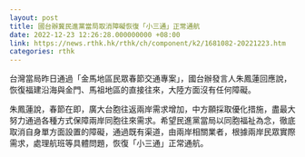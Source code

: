 ```yaml
---
layout: post
title: 國台辦冀民進黨當局取消障礙恢復「小三通」正常通航
date: 2022-12-23 12:26:28.000000000 +08:00
link: https://news.rthk.hk/rthk/ch/component/k2/1681082-20221223.htm
categories: rthk
---
```


台灣當局昨日通過「金馬地區民眾春節交通專案」，國台辦發言人朱鳳蓮回應說，恢復福建沿海與金門、馬祖地區的直接往來，大陸方面沒有任何障礙。 

朱鳳蓮說，春節在即，廣大台胞往返兩岸需求增加，中方願採取優化措施，盡最大努力通過各種方式保障兩岸同胞往來需求。希望民進黨當局以同胞福祉為念，徹底取消自身單方面設置的障礙，通過既有渠道，由兩岸相關業者，根據兩岸民眾實際需求，處理航班等具體問題，恢復「小三通」正常通航。
